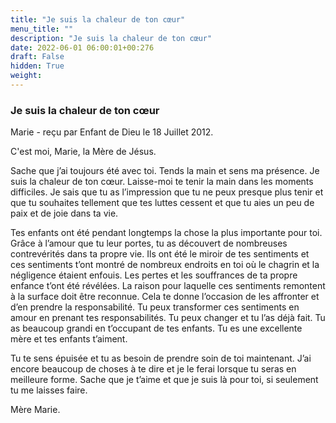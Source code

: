 ```yaml
---
title: "Je suis la chaleur de ton cœur"
menu_title: ""
description: "Je suis la chaleur de ton cœur"
date: 2022-06-01 06:00:01+00:276
draft: False
hidden: True
weight:
---
```

### Je suis la chaleur de ton cœur

Marie - reçu par Enfant de Dieu le 18 Juillet 2012.

C'est moi, Marie, la Mère de Jésus.

Sache que j’ai toujours été avec toi. Tends la main et sens ma présence. Je suis la chaleur de ton cœur. Laisse-moi te tenir la main dans les moments difficiles. Je sais que tu as l’impression que tu ne peux presque plus tenir et que tu souhaites tellement que tes luttes cessent et que tu aies un peu de paix et de joie dans ta vie.

Tes enfants ont été pendant longtemps la chose la plus importante pour toi. Grâce à l’amour que tu leur portes, tu as découvert de nombreuses contrevérités dans ta propre vie. Ils ont été le miroir de tes sentiments et ces sentiments t’ont montré de nombreux endroits en toi où le chagrin et la négligence étaient enfouis. Les pertes et les souffrances de ta propre enfance t’ont été révélées. La raison pour laquelle ces sentiments remontent à la surface doit être reconnue. Cela te donne l’occasion de les affronter et d’en prendre la responsabilité. Tu peux transformer ces sentiments en amour en prenant tes responsabilités. Tu peux changer et tu l’as déjà fait. Tu as beaucoup grandi en t’occupant de tes enfants. Tu es une excellente mère et tes enfants t’aiment.

Tu te sens épuisée et tu as besoin de prendre soin de toi maintenant. J’ai encore beaucoup de choses à te dire et je le ferai lorsque tu seras en meilleure forme. Sache que je t’aime et que je suis là pour toi, si seulement tu me laisses faire.

Mère Marie.
